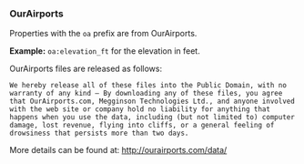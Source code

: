 ### OurAirports

Properties with the `oa` prefix are from OurAirports.

**Example:** `oa:elevation_ft` for the elevation in feet.

OurAirports files are released as follows:

```
We hereby release all of these files into the Public Domain, with no
warranty of any kind — By downloading any of these files, you agree
that OurAirports.com, Megginson Technologies Ltd., and anyone involved
with the web site or company hold no liability for anything that
happens when you use the data, including (but not limited to) computer
damage, lost revenue, flying into cliffs, or a general feeling of
drowsiness that persists more than two days.
```

More details can be found at: http://ourairports.com/data/
